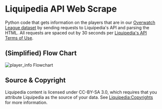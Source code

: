 # Liquipedia API Web Scrape
Python code that gets information on the players that are in our [Overwatch League dataset](https://github.com/mtollefsen/overwatch-league-data-projects/tree/main/Data%20Cleanup) by sending requests to Liquipedia's API and parsing the HTML. All requests are spaced out by 30 seconds per [Liquipedia's API Terms of Use](https://liquipedia.net/api-terms-of-use).

## (Simplified) Flow Chart
![player_info Flowchart](https://user-images.githubusercontent.com/97869630/156084774-3c3df352-54b0-45dd-943c-92b2eab96a5f.png)

## Source & Copyright
Liquipedia content is licensed under CC-BY-SA 3.0, which requires that you attribute Liquipedia as the source of your data. See [Liquipedia:Copyrights](https://liquipedia.net/commons/Liquipedia:Copyrights) for more information.
